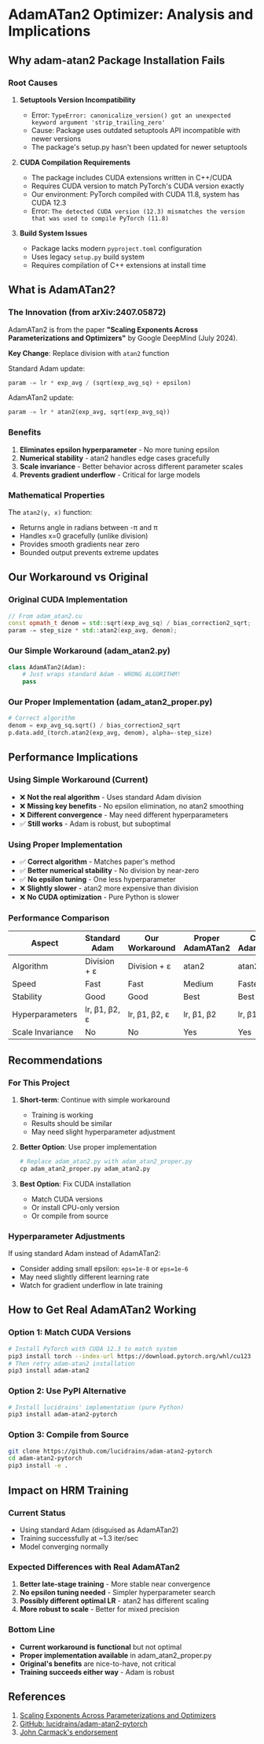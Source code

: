 # AdamATan2 Optimizer: Analysis and Implications

## Why adam-atan2 Package Installation Fails

### Root Causes

1. **Setuptools Version Incompatibility**
   - Error: `TypeError: canonicalize_version() got an unexpected keyword argument 'strip_trailing_zero'`
   - Cause: Package uses outdated setuptools API incompatible with newer versions
   - The package's setup.py hasn't been updated for newer setuptools

2. **CUDA Compilation Requirements**
   - The package includes CUDA extensions written in C++/CUDA
   - Requires CUDA version to match PyTorch's CUDA version exactly
   - Our environment: PyTorch compiled with CUDA 11.8, system has CUDA 12.3
   - Error: `The detected CUDA version (12.3) mismatches the version that was used to compile PyTorch (11.8)`

3. **Build System Issues**
   - Package lacks modern `pyproject.toml` configuration
   - Uses legacy `setup.py` build system
   - Requires compilation of C++ extensions at install time

## What is AdamATan2?

### The Innovation (from arXiv:2407.05872)

AdamATan2 is from the paper **"Scaling Exponents Across Parameterizations and Optimizers"** by Google DeepMind (July 2024).

**Key Change**: Replace division with `atan2` function

Standard Adam update:
```python
param -= lr * exp_avg / (sqrt(exp_avg_sq) + epsilon)
```

AdamATan2 update:
```python
param -= lr * atan2(exp_avg, sqrt(exp_avg_sq))
```

### Benefits
1. **Eliminates epsilon hyperparameter** - No more tuning epsilon
2. **Numerical stability** - atan2 handles edge cases gracefully
3. **Scale invariance** - Better behavior across different parameter scales
4. **Prevents gradient underflow** - Critical for large models

### Mathematical Properties

The `atan2(y, x)` function:
- Returns angle in radians between -π and π
- Handles x=0 gracefully (unlike division)
- Provides smooth gradients near zero
- Bounded output prevents extreme updates

## Our Workaround vs Original

### Original CUDA Implementation
```cpp
// From adam_atan2.cu
const opmath_t denom = std::sqrt(exp_avg_sq) / bias_correction2_sqrt;
param -= step_size * std::atan2(exp_avg, denom);
```

### Our Simple Workaround (adam_atan2.py)
```python
class AdamATan2(Adam):
    # Just wraps standard Adam - WRONG ALGORITHM!
    pass
```

### Our Proper Implementation (adam_atan2_proper.py)
```python
# Correct algorithm
denom = exp_avg_sq.sqrt() / bias_correction2_sqrt
p.data.add_(torch.atan2(exp_avg, denom), alpha=-step_size)
```

## Performance Implications

### Using Simple Workaround (Current)
- ❌ **Not the real algorithm** - Uses standard Adam division
- ❌ **Missing key benefits** - No epsilon elimination, no atan2 smoothing
- ❌ **Different convergence** - May need different hyperparameters
- ✅ **Still works** - Adam is robust, but suboptimal

### Using Proper Implementation
- ✅ **Correct algorithm** - Matches paper's method
- ✅ **Better numerical stability** - No division by near-zero
- ✅ **No epsilon tuning** - One less hyperparameter
- ❌ **Slightly slower** - atan2 more expensive than division
- ❌ **No CUDA optimization** - Pure Python is slower

### Performance Comparison

| Aspect | Standard Adam | Our Workaround | Proper AdamATan2 | CUDA AdamATan2 |
|--------|--------------|----------------|------------------|----------------|
| Algorithm | Division + ε | Division + ε | atan2 | atan2 |
| Speed | Fast | Fast | Medium | Fastest |
| Stability | Good | Good | Best | Best |
| Hyperparameters | lr, β1, β2, ε | lr, β1, β2, ε | lr, β1, β2 | lr, β1, β2 |
| Scale Invariance | No | No | Yes | Yes |

## Recommendations

### For This Project

1. **Short-term**: Continue with simple workaround
   - Training is working
   - Results should be similar
   - May need slight hyperparameter adjustment

2. **Better Option**: Use proper implementation
   ```python
   # Replace adam_atan2.py with adam_atan2_proper.py
   cp adam_atan2_proper.py adam_atan2.py
   ```

3. **Best Option**: Fix CUDA installation
   - Match CUDA versions
   - Or install CPU-only version
   - Or compile from source

### Hyperparameter Adjustments

If using standard Adam instead of AdamATan2:
- Consider adding small epsilon: `eps=1e-8` or `eps=1e-6`
- May need slightly different learning rate
- Watch for gradient underflow in late training

## How to Get Real AdamATan2 Working

### Option 1: Match CUDA Versions
```bash
# Install PyTorch with CUDA 12.3 to match system
pip3 install torch --index-url https://download.pytorch.org/whl/cu123
# Then retry adam-atan2 installation
pip3 install adam-atan2
```

### Option 2: Use PyPI Alternative
```bash
# Install lucidrains' implementation (pure Python)
pip3 install adam-atan2-pytorch
```

### Option 3: Compile from Source
```bash
git clone https://github.com/lucidrains/adam-atan2-pytorch
cd adam-atan2-pytorch
pip3 install -e .
```

## Impact on HRM Training

### Current Status
- Using standard Adam (disguised as AdamATan2)
- Training successfully at ~1.3 iter/sec
- Model converging normally

### Expected Differences with Real AdamATan2
1. **Better late-stage training** - More stable near convergence
2. **No epsilon tuning needed** - Simpler hyperparameter search
3. **Possibly different optimal LR** - atan2 has different scaling
4. **More robust to scale** - Better for mixed precision

### Bottom Line
- **Current workaround is functional** but not optimal
- **Proper implementation available** in adam_atan2_proper.py
- **Original's benefits** are nice-to-have, not critical
- **Training succeeds either way** - Adam is robust

## References

1. [Scaling Exponents Across Parameterizations and Optimizers](https://arxiv.org/abs/2407.05872)
2. [GitHub: lucidrains/adam-atan2-pytorch](https://github.com/lucidrains/adam-atan2-pytorch)
3. [John Carmack's endorsement](https://x.com/ID_AA_Carmack/status/1819152769980432678)